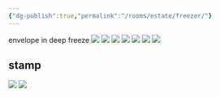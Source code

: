 ```yaml
---
{"dg-publish":true,"permalink":"/rooms/estate/freezer/"}
---
```


envelope in deep freeze
![](https://i.imgur.com/hAfBdL2.png)
![](https://i.imgur.com/1LrAe2G.jpeg)
![](https://i.imgur.com/vUTdeQo.jpeg)
![](https://i.imgur.com/UhzelS3.jpeg)
![](https://i.imgur.com/jXChDNn.jpeg)
![](https://i.imgur.com/ECmgYn4.jpeg)
![](https://i.imgur.com/k2ufyMa.jpeg)

## stamp
![](https://i.imgur.com/oPfPVI9.png)
![](https://i.imgur.com/1hVwTEt.png)
